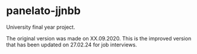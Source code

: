 # panelato-jjnbb
University final year project.

The original version was made on XX.09.2020.
This is the improved version that has been updated on 27.02.24 for job interviews. 
